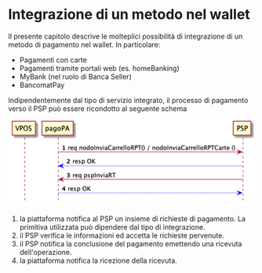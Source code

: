 Integrazione di un metodo nel wallet
====================================

Il presente capitolo descrive le molteplici possibilità di integrazione di un metodo di pagamento nel wallet. In particolare:

- Pagamenti con carte
- Pagamenti tramite portali web (es. homeBanking)
- MyBank (nel ruolo di Banca Seller)
- BancomatPay

Indipendentemente dal tipo di servizio integrato, il processo di pagamento verso il PSP può essere ricondotto al seguente schema

![sd_pagamento_wallet](../diagrams/sd_pagamento_wallet.png) 

1. la piattaforma notifica al PSP un insieme di richieste di pagamento. La primitiva utilizzata può dipendere dal tipo di integrazione.
2. il PSP verifica le informazioni ed accetta le richieste pervenute.
3. il PSP notifica la conclusione del pagamento emettendo una ricevuta dell'operazione.
4. la piattaforma notifica la ricezione della ricevuta.
